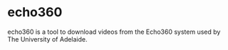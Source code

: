 # echo360
echo360 is a tool to download videos from the Echo360 system used by The University of Adelaide.
